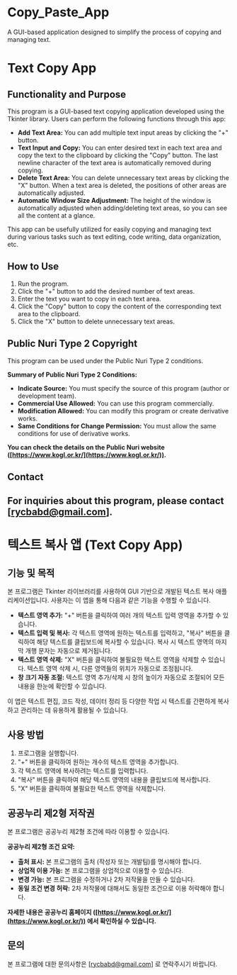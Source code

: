 # Copy_Paste_App
A GUI-based application designed to simplify the process of copying and managing text.

# Text Copy App

## Functionality and Purpose

This program is a GUI-based text copying application developed using the Tkinter library. Users can perform the following functions through this app:

*   **Add Text Area:** You can add multiple text input areas by clicking the "+" button.
*   **Text Input and Copy:** You can enter desired text in each text area and copy the text to the clipboard by clicking the "Copy" button. The last newline character of the text area is automatically removed during copying.
*   **Delete Text Area:** You can delete unnecessary text areas by clicking the "X" button. When a text area is deleted, the positions of other areas are automatically adjusted.
*   **Automatic Window Size Adjustment:** The height of the window is automatically adjusted when adding/deleting text areas, so you can see all the content at a glance.

This app can be usefully utilized for easily copying and managing text during various tasks such as text editing, code writing, data organization, etc.

## How to Use

1.  Run the program.
2.  Click the "+" button to add the desired number of text areas.
3.  Enter the text you want to copy in each text area.
4.  Click the "Copy" button to copy the content of the corresponding text area to the clipboard.
5.  Click the "X" button to delete unnecessary text areas.

## Public Nuri Type 2 Copyright

This program can be used under the Public Nuri Type 2 conditions.

**Summary of Public Nuri Type 2 Conditions:**

*   **Indicate Source:** You must specify the source of this program (author or development team).
*   **Commercial Use Allowed:** You can use this program commercially.
*   **Modification Allowed:** You can modify this program or create derivative works.
*   **Same Conditions for Change Permission:** You must allow the same conditions for use of derivative works.

**You can check the details on the Public Nuri website ([https://www.kogl.or.kr/](https://www.kogl.or.kr/)).**

## Contact

For inquiries about this program, please contact [rycbabd@gmail.com].
------------------------------------------------------------------------------------------------------------------------------------------------------------------------------------------------------------------
# 텍스트 복사 앱 (Text Copy App)

## 기능 및 목적

본 프로그램은 Tkinter 라이브러리를 사용하여 GUI 기반으로 개발된 텍스트 복사 애플리케이션입니다. 사용자는 이 앱을 통해 다음과 같은 기능을 수행할 수 있습니다.

*   **텍스트 영역 추가:** "+" 버튼을 클릭하여 여러 개의 텍스트 입력 영역을 추가할 수 있습니다.
*   **텍스트 입력 및 복사:** 각 텍스트 영역에 원하는 텍스트를 입력하고, "복사" 버튼을 클릭하여 해당 텍스트를 클립보드에 복사할 수 있습니다. 복사 시 텍스트 영역의 마지막 개행 문자는 자동으로 제거됩니다.
*   **텍스트 영역 삭제:** "X" 버튼을 클릭하여 불필요한 텍스트 영역을 삭제할 수 있습니다. 텍스트 영역 삭제 시, 다른 영역들의 위치가 자동으로 조정됩니다.
*   **창 크기 자동 조절:** 텍스트 영역 추가/삭제 시 창의 높이가 자동으로 조절되어 모든 내용을 한눈에 확인할 수 있습니다.

이 앱은 텍스트 편집, 코드 작성, 데이터 정리 등 다양한 작업 시 텍스트를 간편하게 복사하고 관리하는 데 유용하게 활용될 수 있습니다.

## 사용 방법

1.  프로그램을 실행합니다.
2.  "+" 버튼을 클릭하여 원하는 개수의 텍스트 영역을 추가합니다.
3.  각 텍스트 영역에 복사하려는 텍스트를 입력합니다.
4.  "복사" 버튼을 클릭하여 해당 텍스트 영역의 내용을 클립보드에 복사합니다.
5.  "X" 버튼을 클릭하여 불필요한 텍스트 영역을 삭제합니다.

## 공공누리 제2형 저작권

본 프로그램은 공공누리 제2형 조건에 따라 이용할 수 있습니다.

**공공누리 제2형 조건 요약:**

*   **출처 표시:** 본 프로그램의 출처 (작성자 또는 개발팀)를 명시해야 합니다.
*   **상업적 이용 가능:** 본 프로그램을 상업적으로 이용할 수 있습니다.
*   **변경 가능:** 본 프로그램을 수정하거나 2차 저작물을 만들 수 있습니다.
*   **동일 조건 변경 허락:** 2차 저작물에 대해서도 동일한 조건으로 이용 허락해야 합니다.

**자세한 내용은 공공누리 홈페이지 ([https://www.kogl.or.kr/](https://www.kogl.or.kr/)) 에서 확인하실 수 있습니다.**

## 문의

본 프로그램에 대한 문의사항은 [rycbabd@gmail.com] 로 연락주시기 바랍니다.
